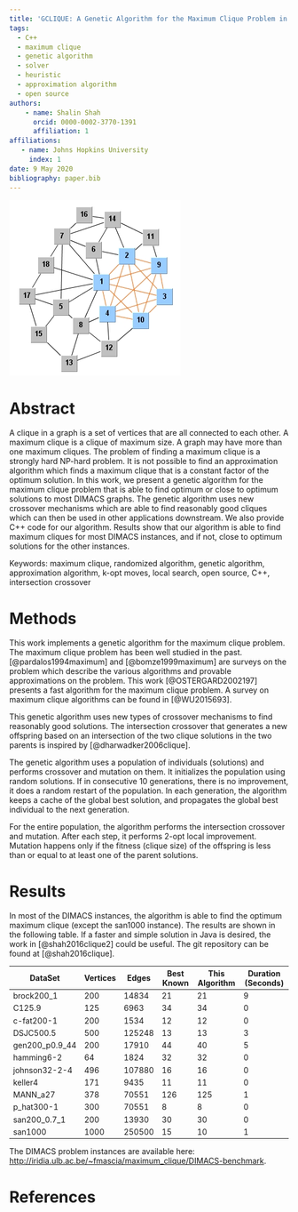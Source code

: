 ```yaml
---
title: 'GCLIQUE: A Genetic Algorithm for the Maximum Clique Problem in C++'
tags:
  - C++
  - maximum clique
  - genetic algorithm
  - solver
  - heuristic
  - approximation algorithm
  - open source
authors:
    - name: Shalin Shah
      orcid: 0000-0002-3770-1391
      affiliation: 1
affiliations:
   - name: Johns Hopkins University
     index: 1
date: 9 May 2020
bibliography: paper.bib
---
```


![Clique.](clique.jpg)

# Abstract
A clique in a graph is a set of vertices that are all connected to each other. A maximum clique is a clique of maximum size. A graph may have more than one maximum cliques. The problem of finding a maximum clique is a strongly hard NP-hard problem. It is not possible to find an approximation algorithm which finds a maximum clique that is a constant factor of the optimum solution. In this work, we present a genetic algorithm for the maximum clique problem that is able to find optimum or close to optimum solutions to most DIMACS graphs. The genetic algorithm uses new crossover mechanisms which are able to find reasonably good cliques which can then be used in other applications downstream. We also provide C++ code for our algorithm. Results show that our algorithm is able to find maximum cliques for most DIMACS instances, and if not, close to optimum solutions for the other instances.

Keywords: maximum clique, randomized algorithm, genetic algorithm, approximation algorithm, k-opt moves, local search, open source, C++, intersection crossover

# Methods

This work implements a genetic algorithm for the maximum clique problem. The maximum clique problem has been well studied in the past. [@pardalos1994maximum] and [@bomze1999maximum] are surveys on the problem which describe the various algorithms and provable approximations on the problem. This work [@OSTERGARD2002197] presents a fast algorithm for the maximum clique problem. A survey on maximum clique algorithms can be found in [@WU2015693].

This genetic algorithm uses new types of crossover mechanisms to find reasonably good solutions. The intersection crossover that generates a new offspring based on an intersection of the two clique solutions in the two parents is inspired by [@dharwadker2006clique].

The genetic algorithm uses a population of individuals (solutions) and performs crossover and mutation on them. It initializes the population using random solutions. If in consecutive 10 generations, there is no improvement, it does a random restart of the population. In each generation, the algorithm keeps a cache of the global best solution, and propagates the global best individual to the next generation.

For the entire population, the algorithm performs the intersection crossover and mutation. After each step, it performs 2-opt local improvement. Mutation happens only if the fitness (clique size) of the offspring is less than or equal to at least one of the parent solutions.

# Results

In most of the DIMACS instances, the algorithm is able to find the optimum maximum clique (except the san1000 instance). The results are shown in the following table. If a faster and simple solution in Java is desired, the work in [@shah2016clique2] could be useful. The git repository can be found at [@shah2016clique].

|DataSet|Vertices|Edges|Best Known|This Algorithm|Duration (Seconds)
|--- |--- |--- |--- |--- |--- |
|brock200_1|200|14834|21|21|9
|C125.9|125|6963|34|34|0
|c-fat200-1|200|1534|12|12|0
|DSJC500.5|500|125248|13|13|3
|gen200_p0.9_44|200|17910|44|40|5
|hamming6-2|64|1824|32|32|0
|johnson32-2-4|496|107880|16|16|0
|keller4|171|9435|11|11|0
|MANN_a27|378|70551|126|125|1
|p_hat300-1|300|70551|8|8|0
|san200_0.7_1|200|13930|30|30|0
|san1000|1000|250500|15|10|1

The DIMACS problem instances are available here:
<http://iridia.ulb.ac.be/~fmascia/maximum_clique/DIMACS-benchmark>.

# References
